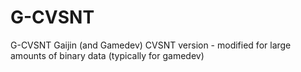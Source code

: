 G-CVSNT
=======

G-CVSNT Gaijin (and Gamedev) CVSNT version - modified for large amounts of binary data (typically for gamedev)